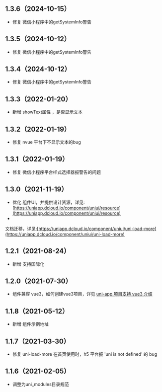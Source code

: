 ## 1.3.6（2024-10-15）

- 修复 微信小程序中的getSystemInfo警告

## 1.3.5（2024-10-12）

- 修复 微信小程序中的getSystemInfo警告

## 1.3.4（2024-10-12）

- 修复 微信小程序中的getSystemInfo警告

## 1.3.3（2022-01-20）

- 新增 showText属性 ，是否显示文本

## 1.3.2（2022-01-19）

- 修复 nvue 平台下不显示文本的bug

## 1.3.1（2022-01-19）

- 修复 微信小程序平台样式选择器报警告的问题

## 1.3.0（2021-11-19）

- 优化
  组件UI，并提供设计资源，详见:[https://uniapp.dcloud.io/component/uniui/resource](https://uniapp.dcloud.io/component/uniui/resource)
-
文档迁移，详见:[https://uniapp.dcloud.io/component/uniui/uni-load-more](https://uniapp.dcloud.io/component/uniui/uni-load-more)

## 1.2.1（2021-08-24）

- 新增 支持国际化

## 1.2.0（2021-07-30）

- 组件兼容 vue3，如何创建vue3项目，详见 [uni-app 项目支持 vue3 介绍](https://ask.dcloud.net.cn/article/37834)

## 1.1.8（2021-05-12）

- 新增 组件示例地址

## 1.1.7（2021-03-30）

- 修复 uni-load-more 在首页使用时，h5 平台报 'uni is not defined' 的 bug

## 1.1.6（2021-02-05）

- 调整为uni_modules目录规范
